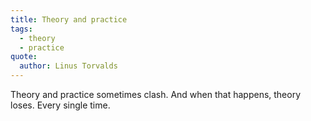 ```yaml
---
title: Theory and practice
tags:
  - theory
  - practice
quote:
  author: Linus Torvalds
---
```


Theory and practice sometimes clash. And when that happens, theory loses. Every single time.
